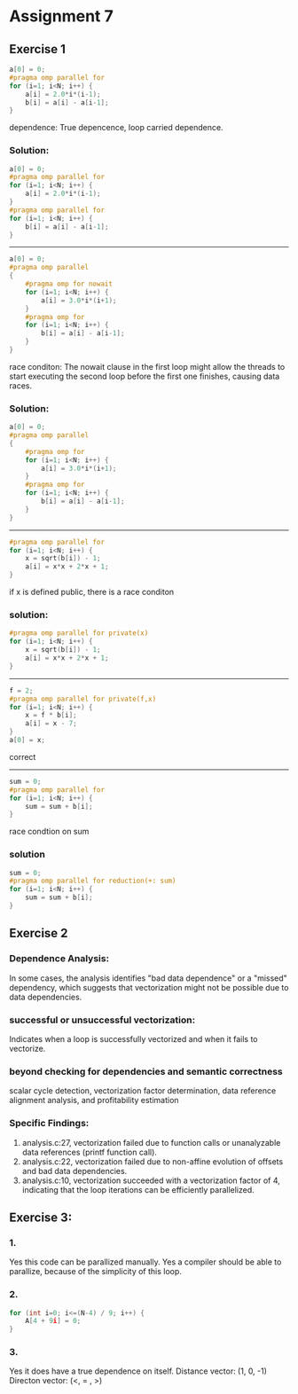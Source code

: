 # Assignment 7

## Exercise 1

```C
a[0] = 0;
#pragma omp parallel for
for (i=1; i<N; i++) {
    a[i] = 2.0*i*(i-1);
    b[i] = a[i] - a[i-1];
}
```

dependence: True depencence, loop carried dependence.

### Solution:

```C
a[0] = 0;
#pragma omp parallel for
for (i=1; i<N; i++) {
    a[i] = 2.0*i*(i-1);
}
#pragma omp parallel for
for (i=1; i<N; i++) {
    b[i] = a[i] - a[i-1];
}
```

---

```C
a[0] = 0;
#pragma omp parallel
{
    #pragma omp for nowait
    for (i=1; i<N; i++) {
        a[i] = 3.0*i*(i+1);
    }
    #pragma omp for
    for (i=1; i<N; i++) {
        b[i] = a[i] - a[i-1];
    }
}
```

race conditon: The nowait clause in the first loop might allow the threads to start executing the second loop before the
first one finishes, causing data races.

### Solution:

```C
a[0] = 0;
#pragma omp parallel
{
    #pragma omp for
    for (i=1; i<N; i++) {
        a[i] = 3.0*i*(i+1);
    }
    #pragma omp for
    for (i=1; i<N; i++) {
        b[i] = a[i] - a[i-1];
    }
}
```

---

```C
#pragma omp parallel for
for (i=1; i<N; i++) {
    x = sqrt(b[i]) - 1;
    a[i] = x*x + 2*x + 1;
}
```

if x is defined public, there is a race conditon

### solution:

```C
#pragma omp parallel for private(x)
for (i=1; i<N; i++) {
    x = sqrt(b[i]) - 1;
    a[i] = x*x + 2*x + 1;
}
```

---

```C
f = 2;
#pragma omp parallel for private(f,x)
for (i=1; i<N; i++) {
    x = f * b[i];
    a[i] = x - 7;
}
a[0] = x; 
```

correct

---

```C
sum = 0; 
#pragma omp parallel for
for (i=1; i<N; i++) {
    sum = sum + b[i];
}
```

race condtion on sum

### solution

```C
sum = 0; 
#pragma omp parallel for reduction(+: sum)
for (i=1; i<N; i++) {
    sum = sum + b[i];
}
```

## Exercise 2

### Dependence Analysis:

In some cases, the analysis identifies "bad data dependence" or a "missed" dependency, which suggests that vectorization
might not be possible due to data dependencies.

### successful or unsuccessful vectorization:

Indicates when a loop is successfully vectorized and when it fails to vectorize.

### beyond checking for dependencies and semantic correctness

scalar cycle detection, vectorization factor determination, data reference alignment analysis, and profitability
estimation

### Specific Findings:

1) analysis.c:27, vectorization failed due to function calls or unanalyzable data references (printf function call).
2) analysis.c:22, vectorization failed due to non-affine evolution of offsets and bad data dependencies.
3) analysis.c:10, vectorization succeeded with a vectorization factor of 4, indicating that the loop iterations can be
   efficiently parallelized.

## Exercise 3:

### 1.

Yes this code can be parallized manually. Yes a compiler should be able to parallize, because of the simplicity of this
loop.

### 2.

```C
for (int i=0; i<=(N-4) / 9; i++) {
    A[4 + 9i] = 0;
}
```

### 3.

Yes it does have a true dependence on itself. Distance vector: (1, 0, -1)
Directon vector: (<, = , >)
